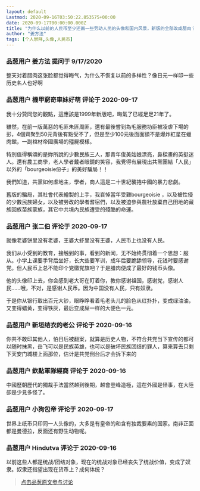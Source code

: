 ```yaml
---
layout: default
Lastmod: 2020-09-16T03:50:22.853575+00:00
date: 2020-09-17T00:00:00.000Z
title: "为什么以前的人民币至少还画一些劳动人民的头像和国内风景，新版的全部改成腊肉？"
author: "姜方法"
tags: [个人崇拜,头像,人民币]
---
```



### 品葱用户 **姜方法** 提问于 9/17/2020
    
整天对着腊肉这张脸都觉得晦气，为什么不恢复以前的多样性？像日元一样印一些历史名人也好啊
    
                

### 品葱用户 **機甲窮奇車妹好萌** 评论于 2020-09-17
        
我十分贊同您的觀點，這應該是1999年新版吧，晦氣了已經足足21年了。  
  
雖然，在前一版萬惡的毛匪朱匪周匪，還有最後嘗到為毛服務功臣被凌虐下場的彭，4個齊聚到50元背後有點受不了，但是至少100元後面面額不是爆炸紅星在蠟肉館，一副棺材帝國廣場的殭屍模樣。  
  
特別值得稱頌的是妳所說的少數民族三人，那青年俊美姑娘漂亮，鼻樑畫的英挺迷人。還有農工商學，老人學者戴者眼鏡的笑容，我覺得有展現出共黨團結「人民」以外的「bourgeoisie份子」的美好騙局！！  
  
我們知道，共黨如何虐地主，學者，商人這是二十世紀襲捲中國的暴力悲劇。  
  
舊版的騙局，其社會代表繪製的上手，我哀悼當年受難bourgeoisie ，以及被性侵的少數民族婦女，以及被勞改的學者耆宿們，以及被迫參與農社放棄自己田地的藏族回族苗族蒙族，其它中共境內民族遭受的殘酷的命運。
        
                

### 品葱用户 **张二伯** 评论于 2020-09-17
        
就像老婆饼里没有老婆，王婆大虾里没有王婆，人民币上也没有人民。  
  
我们从小受到的教育，接触到的事，看到的新闻，无不始终贯彻着一个思想：服从。小学上课要手背后坐好，长大些要军训，成年后要跪舔领导，花钱时要感谢党。但人民币上总不能印个党徽党旗吧？于是腊肉便成了最好的钱币头像。  
  
他的头像印上去，你会感到老大哥在盯着你，教你感谢祖国，感谢党，感谢人民……哦，不对，是感谢人民币。因为中国没有人民，只有奴隶。  
  
于是你从银行取出百元大钞，眼睁睁看着毛老头儿的脸色从红扑扑，变成绿油油，又变得蜡黄，变得铁灰，最后变成屎一样的大便色一元。
        
                

### 品葱用户 **新垣结衣的老公** 评论于 2020-09-16
        
你共不敢印其他人，怕日后被翻案，就算是历史人物，不符合共党当下宣传的都可以随时抹黑，岳飞可以是民族英雄，也可以是破坏民族团结的罪人，算来算去只剩下天安门城楼上面那位，估计是共党倒台后才会拆下来的
        
                

### 品葱用户 **欽點軍隊經商** 评论于 2020-09-16
        
中國歷朝歷代的獨裁手法當然越到後期，越會登峰造極，這在外國是怪事，在大陸卻是少見多怪了。
        
                

### 品葱用户 **小狗包帝** 评论于 2020-09-17
        
世界上纸币只印同一人头像的，大多是有皇帝的和含有独裁要素的国家。南非正面都是曼德拉，反面还有野生动物呢。
        
                

### 品葱用户 **Hindutva** 评论于 2020-09-16
        
以前这些人都是统战/团结对象，现在的统战对象已经丧失了统战价值，变成了奴隶。奴隶还指望出现在货币上？成何体统？
        
                





> [点击品葱原文参与讨论](https://pincong.rocks/question/31054)

